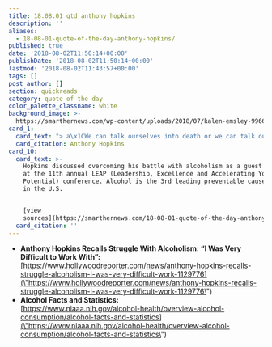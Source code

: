 ```yaml
---
title: 18.08.01 qtd anthony hopkins
description: ''
aliases:
  - 18-08-01-quote-of-the-day-anthony-hopkins/
published: true
date: '2018-08-02T11:50:14+00:00'
publishDate: '2018-08-02T11:50:14+00:00'
lastmod: '2018-08-02T11:43:57+00:00'
tags: []
post_author: []
section: quickreads
category: quote of the day
color_palette_classname: white
background_image: >-
  https://smarthernews.com/wp-content/uploads/2018/07/kalen-emsley-99660-unsplash-scaled.jpg
card_1:
  card_text: "> a\x1CWe can talk ourselves into death or we can talk ourselves into the best life we’ve ever lived. None of it was a mistake. It was all a destiny.”\n\nAnthony Hopkins"
  card_citation: Anthony Hopkins
card_10:
  card_text: >-
    Hopkins discussed overcoming his battle with alcoholism as a guest speaker
    at the 11th annual LEAP (Leadership, Excellence and Accelerating Your
    Potential) conference. Alcohol is the 3rd leading preventable cause of death
    in the U.S.


    [view
    sources](https://smarthernews.com/18-08-01-quote-of-the-day-anthony-hopkins/)
  card_citation: ''
---
```

*   **Anthony Hopkins Recalls Struggle With Alcoholism: “I Was Very Difficult to Work With”:** [https://www.hollywoodreporter.com/news/anthony-hopkins-recalls-struggle-alcoholism-i-was-very-difficult-work-1129776](\"https://www.hollywoodreporter.com/news/anthony-hopkins-recalls-struggle-alcoholism-i-was-very-difficult-work-1129776\")
*   **Alcohol Facts and Statistics:**  
    [https://www.niaaa.nih.gov/alcohol-health/overview-alcohol-consumption/alcohol-facts-and-statistics](\"https://www.niaaa.nih.gov/alcohol-health/overview-alcohol-consumption/alcohol-facts-and-statistics\")